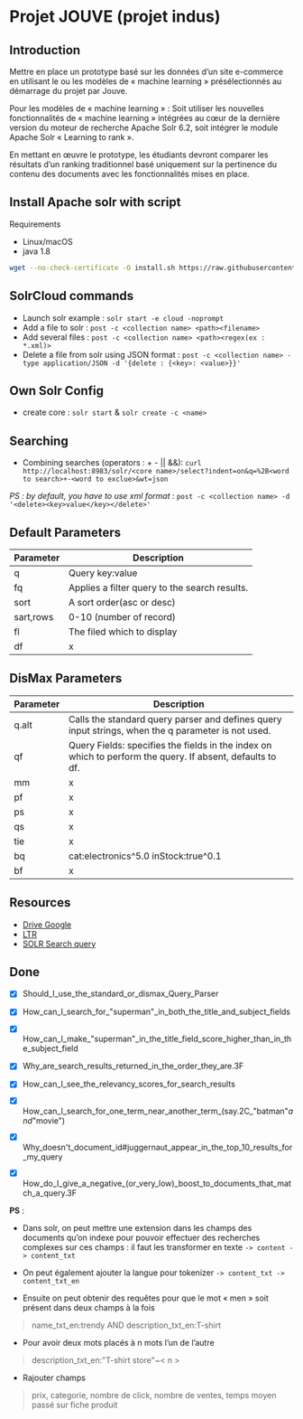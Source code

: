 # Projet JOUVE (projet indus)

## Introduction

Mettre en place un prototype basé sur les données d’un site e-commerce en utilisant le ou les modèles de « machine learning » présélectionnés au démarrage du projet par Jouve.

Pour les modèles de « machine learning » : Soit utiliser les nouvelles fonctionnalités de « machine learning » intégrées au cœur de la dernière version du moteur de recherche Apache Solr  6.2, soit intégrer le module Apache Solr « Learning to rank ».

En mettant en œuvre le prototype, les étudiants devront comparer les résultats d’un ranking traditionnel basé uniquement sur la pertinence du contenu des documents avec les fonctionnalités mises en place.

## Install Apache solr with script

Requirements
  - Linux/macOS
  - java 1.8

```bash
wget --no-check-certificate -O install.sh https://raw.githubusercontent.com/qfdk/projetJOUVE/master/script/install.sh && chmod +x install.sh && bash install.sh
```

## SolrCloud commands

- Launch solr example : `solr start -e cloud -noprompt`
- Add a file to solr : `post -c <collection name> <path><filename>`
- Add several files : `post -c <collection name> <path><regex(ex : *.xml)>`
- Delete a file from solr using JSON format : `post -c <collection name> -type application/JSON -d '{delete : {<key>: <value>}}'`

## Own Solr Config

- create core : `solr start` & `solr create -c <name>`

## Searching

- Combining searches (operators : + - || &&): `curl http://localhost:8983/solr/<core name>/select?indent=on&q=%2B<word to search>+-<word to exclue>&wt=json`

*PS : by default, you have to use xml format* : `post -c <collection name> -d '<delete><key>value</key></delete>'`

## Default Parameters

|Parameter | Description|
|----------|------------|
|q|Query key:value|
|fq|Applies a filter query to the search results.|
|sort| A sort order(asc or desc)|
|sart,rows|0-10 (number of record)|
|fl|The filed  which to display|
|df|x|

## DisMax Parameters

|Parameter | Description|
|----------|------------|
|q.alt|Calls the standard query parser and defines query input strings, when the q parameter is not used.|
|qf|Query Fields: specifies the fields in the index on which to perform the query. If absent, defaults to df.|
|mm|x|
|pf|x|
|ps|x|
|qs|x|
|tie|x|
|bq|cat:electronics^5.0 inStock:true^0.1|
|bf|x|

## Resources

- [Drive Google](https://drive.google.com/open?id=0B4HJ5bjgQWb-XzNKLWNCdDdKSHc)
- [LTR](https://lucidworks.com/blog/2016/08/17/learning-to-rank-solr/)
- [SOLR Search query](https://cwiki.apache.org/confluence/display/solr/Searching)

## Done

 - [x] Should_I_use_the_standard_or_dismax_Query_Parser
 - [x] How_can_I_search_for_"superman"_in_both_the_title_and_subject_fields
 - [x] How_can_I_make_"superman"_in_the_title_field_score_higher_than_in_the_subject_field
 - [x] Why_are_search_results_returned_in_the_order_they_are.3F
 - [x] How_can_I_see_the_relevancy_scores_for_search_results
 - [x] How_can_I_search_for_one_term_near_another_term_(say.2C_"batman"_and_"movie")
 - [X] Why_doesn't_document_id#juggernaut_appear_in_the_top_10_results_for_my_query
 - [X] How_do_I_give_a_negative_(or_very_low)_boost_to_documents_that_match_a_query.3F


**PS** : 
- Dans solr, on peut mettre une extension dans les champs des documents qu’on indexe 
pour pouvoir effectuer des recherches complexes sur ces champs : 
il faut les transformer en texte `-> content -> content_txt`

- On peut également ajouter la langue pour tokenizer  `-> content_txt -> content_txt_en`


- Ensuite on peut obtenir des requêtes pour que le mot « men » soit présent dans deux champs à la fois

> name_txt_en:trendy AND description_txt_en:T-shirt


- Pour avoir deux mots placés à n mots l’un de l’autre

> description_txt_en:"T-shirt store"~< n >

- Rajouter champs 
> prix, categorie, nombre de click, nombre de ventes, temps moyen passé sur fiche produit
